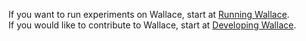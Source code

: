 If you want to run experiments on Wallace, start at [Running Wallace](https://github.com/suchow/Wallace/wiki/Getting-started#running-wallace).   
If you would like to contribute to Wallace, start at [Developing Wallace](https://github.com/suchow/Wallace/wiki/Getting-started#developing-wallace).